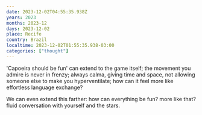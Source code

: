 ```yaml
---
date: 2023-12-02T04:55:35.938Z
years: 2023
months: 2023-12
days: 2023-12-02
place: Recife
country: Brazil
localtime: 2023-12-02T01:55:35.938-03:00
categories: ["thought"]
---
```

'Capoeira should be fun' can extend to the game itself; the movement you admire is never in frenzy; always calma, giving time and space, not allowing someone else to make you hyperventilate; how can it feel more like effortless language exchange?

We can even extend this farther: how can everything be fun? more like that? fluid conversation with yourself and the stars.
